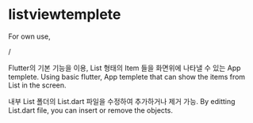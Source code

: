 # listviewtemplete

For own use, 

/

Flutter의 기본 기능을 이용, List 형태의 Item 들을 화면위에 나타낼 수 있는 App templete.
Using basic flutter, App templete that can show the items from List in the screen. 

내부 List 폴더의 List.dart 파일을 수정하여 추가하거나 제거 가능.
By editting List.dart file, you can insert or remove the objects.
